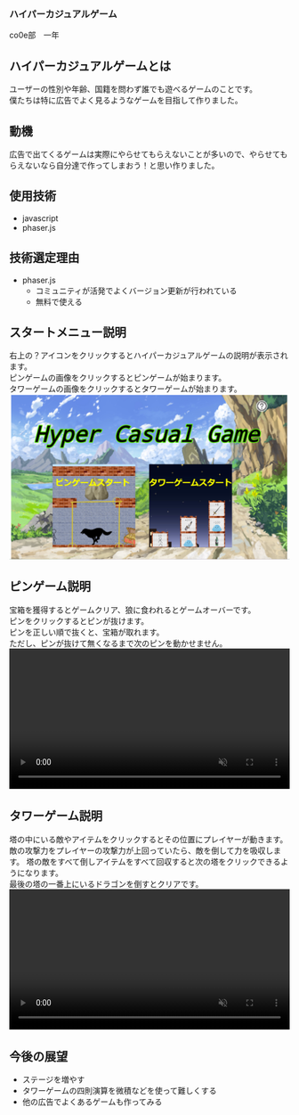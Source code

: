 ### ハイパーカジュアルゲーム
co0e部　一年　
## ハイパーカジュアルゲームとは
 ユーザーの性別や年齢、国籍を問わず誰でも遊べるゲームのことです。  
 僕たちは特に広告でよく見るようなゲームを目指して作りました。
## 動機
広告で出てくるゲームは実際にやらせてもらえないことが多いので、やらせてもらえないなら自分達で作ってしまおう！と思い作りました。
## 使用技術
* javascript
* phaser.js
## 技術選定理由
* phaser.js
  * コミュニティが活発でよくバージョン更新が行われている
  * 無料で使える
## スタートメニュー説明
右上の？アイコンをクリックするとハイパーカジュアルゲームの説明が表示されます。  
ピンゲームの画像をクリックするとピンゲームが始まります。  
タワーゲームの画像をクリックするとタワーゲームが始まります。
![スタートメニュー画像](startmenu.png)
## ピンゲーム説明
宝箱を獲得するとゲームクリア、狼に食われるとゲームオーバーです。  
ピンをクリックするとピンが抜けます。  
ピンを正しい順で抜くと、宝箱が取れます。  
ただし、ピンが抜けて無くなるまで次のピンを動かせません。  
<video controls playsinline width="100%" autoplay loop muted="true" src="ピン抜きゲーム .mp4" type="video/mp4" >
 Sorry, your browser doesn't support embedded videos.
</video>
## タワーゲーム説明
塔の中にいる敵やアイテムをクリックするとその位置にプレイヤーが動きます。  
敵の攻撃力をプレイヤーの攻撃力が上回っていたら、敵を倒して力を吸収します。
塔の敵をすべて倒しアイテムをすべて回収すると次の塔をクリックできるようになります。  
最後の塔の一番上にいるドラゴンを倒すとクリアです。  
<video controls playsinline width="100%" autoplay loop muted="true" src="タワーゲーム.mp4" type="video/mp4" >
 Sorry, your browser doesn't support embedded videos.
</video>
## 今後の展望
* ステージを増やす
* タワーゲームの四則演算を微積などを使って難しくする
* 他の広告でよくあるゲームも作ってみる